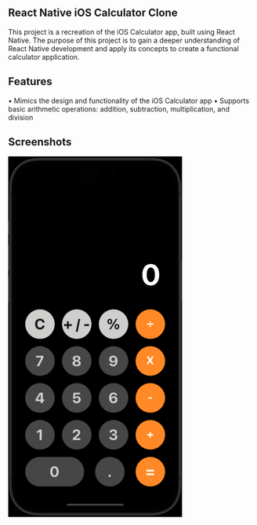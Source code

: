 ## React Native iOS Calculator Clone

This project is a recreation of the iOS Calculator app, built using React Native. The purpose of this project is to gain a deeper understanding of React Native development and apply its concepts to create a functional calculator application.

## Features

• Mimics the design and functionality of the iOS Calculator app
• Supports basic arithmetic operations: addition, subtraction, multiplication, and division

## Screenshots

![iPhone designed Calculator App](https://github.com/Brad-Williams-Dev/calculator/blob/main/Screenshot%202023-05-05%20at%202.19.59%20PM.png?raw=true)

